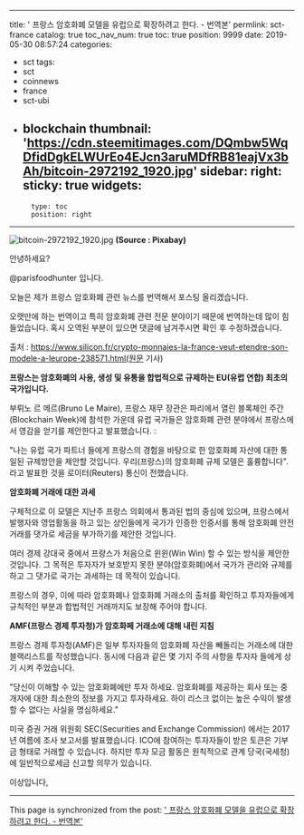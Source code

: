 
---
title: '<SCT FRANCE> 프랑스 암호화폐 모델을 유럽으로 확장하려고 한다.    -  번역본'
permlink: sct-france
catalog: true
toc_nav_num: true
toc: true
position: 9999
date: 2019-05-30 08:57:24
categories:
- sct
tags:
- sct
- coinnews
- france
- sct-ubi
- blockchain
thumbnail: 'https://cdn.steemitimages.com/DQmbw5WqDfidDgkELWUrEo4EJcn3aruMDfRB81eajVx3bAh/bitcoin-2972192_1920.jpg'
sidebar:
    right:
        sticky: true
widgets:
    -
        type: toc
        position: right
---


![bitcoin-2972192_1920.jpg](https://cdn.steemitimages.com/DQmbw5WqDfidDgkELWUrEo4EJcn3aruMDfRB81eajVx3bAh/bitcoin-2972192_1920.jpg)
**(Source : Pixabay)**

안녕하세요?

@parisfoodhunter 입니다.

오늘은 제가 프랑스 암호화폐 관련 뉴스를 번역해서 포스팅 올리겠습니다.

오랫만에 하는 번역이고 특히 암호화폐 관련 전문 분야이기 때문에 번역하는데 많이 힘들었습니다.  혹시 오역된 부분이 있으면 댓글에 남겨주시면 확인 후 수정하겠습니다.

출처 : https://www.silicon.fr/crypto-monnaies-la-france-veut-etendre-son-modele-a-leurope-238571.html(원문 기사)

**프랑스는 암호화폐의 사용, 생성 및 유통을 합법적으로 규제하는 EU(유럽 연합) 최초의 국가입니다.**

부뤼노 르 메르(Bruno Le Maire), 프랑스 재무 장관은 파리에서 열린 블록체인 주간(Blockchain Week)에 참석한 가운데 유럽 국가들은  암호화폐 관련 분야에서 프랑스에서 영감을 얻기를 제안한다고 발표했습니다. :

"나는 유럽 국가 파트너 들에게   프랑스의 경험을 바탕으로 한 암호화폐 자산에 대한 통일된 규제방안을 제안할 것입니다. 우리(프랑스)의 암호화폐 규제 모델은 훌륭합니다".   라고 발표한 것을 로이터(Reuters) 통신이 전했습니다.

**암호화폐 거래에 대한 과세**

구체적으로 이 모델은 지난주 프랑스 의회에서 통과된 법의 중심에 있으며,  프랑스에서 발행자와 영업활동을 하고 있는 상인들에게 국가가 인증한 인증서를 통해 암호화폐 안전 거래를 댓가로 세금을 부가하기를 제안한 것입니다.

여러 경제 강대국 중에서 프랑스가 처음으로 윈윈(Win Win) 할 수 있는 방식을 제안한 것입니다. 그 목적은 투자자가 보호받지 못한 분야(암호화폐)에서 국가가 관리와 규제를 하고 그 댓가로 국가는 과세하는 데 목적이 있습니다.

프랑스의 경우, 이에 따라 암호화폐나 암호화폐 거래소의 출처를 확인하고 투자자들에게 규칙적인 부분과 합법적인 거래까지도 보장해 주어야 합니다.

**AMF(프랑스 경제 투자청)가  암호화페 거래소에 대해 내린 지침**

프랑스 경제 투자청(AMF)은 일부 투자자들의 암호화폐 자산을 빼돌리는 거래소에 대한 블랙리스트를 작성했습니다.
동시에 다음과 같은 몇 가지 주의 사항을 투자자 들에게 상기 시켜 주었습니다.


"당신이 이해할 수 있는 암호화폐에만 투자 하세요. 암호화폐를 제공하는 회사 또는 중개자에 대한 최소한의 정보를 
가지고 투자하세요.  하이 리스크 없이는 높은 수익이 발생할 수 없다는 사실을 명심하세요."

미국 증권 거래 위원회 SEC(Securities and Exchange Commission) 에서는 2017년 여름에 조사 보고서를 발표했습니다.
ICO에 참여하는 투자자들이 받은 토큰은 기부금 형태로 거래할 수 있습니다.  하지만 투자 모금 활동은 원칙적으로 관계 당국(국세청)에 일반적으로세금 신고할 의무가 있습니다.

이상입니다,

- - -

This page is synchronized from the post: ['<SCT FRANCE> 프랑스 암호화폐 모델을 유럽으로 확장하려고 한다.    -  번역본'](https://steemit.com/@parisfoodhunter/sct-france)
